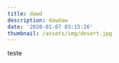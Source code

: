 ```yaml
---
title: dawd
description: dawdaw
date: '2020-01-07 03:15:26'
thumbnail: /assets/img/desert.jpg
---
```

teste
